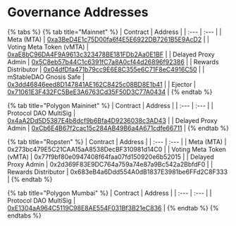 # Governance Addresses

{% tabs %}
{% tab title="Mainnet" %}
| Contract | Address |
| :--- | :--- |
| Meta \(MTA\) | [0xa3BeD4E1c75D00fa6f4E5E6922DB7261B5E9AcD2](https://etherscan.io/token/0xa3BeD4E1c75D00fa6f4E5E6922DB7261B5E9AcD2) |
| Voting Meta Token \(vMTA\) | [0xaE8bC96DA4F9A9613c323478BE181FDb2Aa0E1BF](https://etherscan.io/address/0xae8bc96da4f9a9613c323478be181fdb2aa0e1bf) |
| Delayed Proxy Admin | [0x5C8eb57b44C1c6391fC7a8A0cf44d26896f92386](https://etherscan.io/address/0x5C8eb57b44C1c6391fC7a8A0cf44d26896f92386) |
| Rewards Distributor | [0x04dfDfa471b79cc9E6E8C355e6C71F8eC4916C50](https://etherscan.io/address/0x04dfDfa471b79cc9E6E8C355e6C71F8eC4916C50) |
| mStableDAO Gnosis Safe | [0x3dd46846eed8D147841AE162C8425c08BD8E1b41](https://etherscan.io/address/0x3dd46846eed8D147841AE162C8425c08BD8E1b41) |
| Ejector | [0x71061E3F432FC5BeE3A6763Cd35F50D3C77A0434](https://etherscan.io/address/0x71061e3f432fc5bee3a6763cd35f50d3c77a0434) |
{% endtab %}

{% tab title="Polygon Maininet" %}
| Contract | Address |
| :--- | :--- |
| Protocol DAO MultiSig | [0x4aA2Dd5D5387E4b8dcf9b6Bfa4D9236038c3AD43](https://wallet.gnosis.pm/#/wallet/0x4aA2Dd5D5387E4b8dcf9b6Bfa4D9236038c3AD43) |
| Delayed Proxy Admin | [0xCb6E4B67f2cac15c284AB49B6a4A671cdfe66711](https://explorer-mainnet.maticvigil.com/address/0xCb6E4B67f2cac15c284AB49B6a4A671cdfe66711/contracts) |
{% endtab %}

{% tab title="Ropsten" %}
| Contract | Address |
| :--- | :--- |
| Meta \(MTA\) | 0x273bc479E5C21CAA15aA8538DecBF310981d14C0 |
| Voting Meta Token \(vMTA\) | 0x77f9bf80e0947408f64faa07fd150920e6b52015 |
| Delayed Proxy Admin | 0x2d369F83E9DC764a759a74e87a9Bc542a2BbfdF0 |
| Rewards Distributor | 0x683eB4a6Ddd554A0dB1837E3981be6FFd2C8F333 |
{% endtab %}

{% tab title="Polygon Mumbai" %}
| Contract | Address |
| :--- | :--- |
| Protocol DAO MultiSig | [0xE1304aA964C5119C98E8AE554F031Bf3B21eC836](https://wallet.gnosis.pm/#/wallet/0xE1304aA964C5119C98E8AE554F031Bf3B21eC836) |
{% endtab %}
{% endtabs %}



